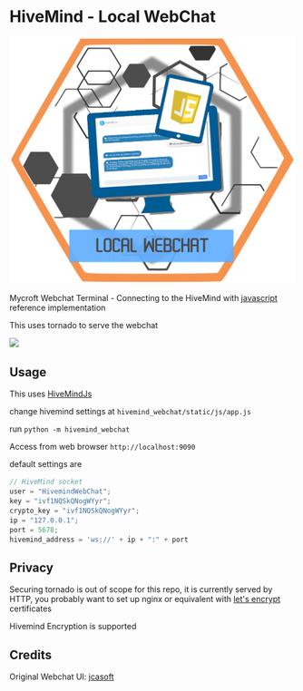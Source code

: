 # HiveMind - Local WebChat

![logo](./javascript.png)

Mycroft Webchat Terminal - Connecting to the HiveMind with [javascript](https://github.com/JarbasHiveMind/HiveMind-js) reference implementation

This uses tornado to serve the webchat

![](./webchat.png)


## Usage

This uses [HiveMindJs](https://github.com/JarbasHiveMind/HiveMind-js)

change hivemind settings at ```hivemind_webchat/static/js/app.js```

run ```python -m hivemind_webchat```

Access from web browser `http://localhost:9090`

default settings are
```javascript
// HiveMind socket
user = "HivemindWebChat";
key = "ivf1NQSkQNogWYyr";
crypto_key = "ivf1NQSkQNogWYyr";
ip = "127.0.0.1";
port = 5678;
hivemind_address = 'ws://' + ip + ":" + port
```

## Privacy

Securing tornado is out of scope for this repo, it is currently served by HTTP, you probably want to set up nginx or equivalent with [let's encrypt](https://letsencrypt.org/) certificates

Hivemind Encryption is supported

## Credits

Original Webchat UI: [jcasoft](https://github.com/jcasoft/external-services)


